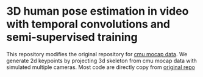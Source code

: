 # 3D human pose estimation in video with temporal convolutions and semi-supervised training

This repository modifies the original repository for [cmu mocap data](http://mocap.cs.cmu.edu/). We generate 2d keypoints by projecting 3d 
skeleton from cmu mocap data with simulated multiple cameras. Most code are directly copy from [original repo](https://github.com/facebookresearch/VideoPose3D)
